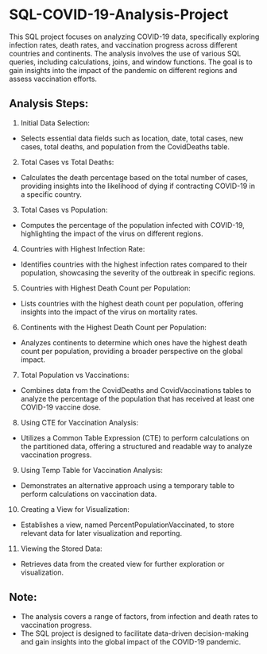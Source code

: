 # SQL-COVID-19-Analysis-Project

This SQL project focuses on analyzing COVID-19 data, specifically exploring infection rates, death rates, and vaccination progress across different countries and continents. The analysis involves the use of various SQL queries, including calculations, joins, and window functions. The goal is to gain insights into the impact of the pandemic on different regions and assess vaccination efforts.

## Analysis Steps:

1. Initial Data Selection:
 * Selects essential data fields such as location, date, total cases, new cases, total deaths, and population from the CovidDeaths table.

2. Total Cases vs Total Deaths:
 * Calculates the death percentage based on the total number of cases, providing insights into the likelihood of dying if contracting COVID-19 in a specific country.

3. Total Cases vs Population:
 * Computes the percentage of the population infected with COVID-19, highlighting the impact of the virus on different regions.

4. Countries with Highest Infection Rate:
 * Identifies countries with the highest infection rates compared to their population, showcasing the severity of the outbreak in specific regions.

5. Countries with Highest Death Count per Population:
 * Lists countries with the highest death count per population, offering insights into the impact of the virus on mortality rates.

6. Continents with the Highest Death Count per Population:
 * Analyzes continents to determine which ones have the highest death count per population, providing a broader perspective on the global impact.

7. Total Population vs Vaccinations:
 * Combines data from the CovidDeaths and CovidVaccinations tables to analyze the percentage of the population that has received at least one COVID-19 vaccine dose.

8. Using CTE for Vaccination Analysis:
 * Utilizes a Common Table Expression (CTE) to perform calculations on the partitioned data, offering a structured and readable way to analyze vaccination progress.

9. Using Temp Table for Vaccination Analysis:
 * Demonstrates an alternative approach using a temporary table to perform calculations on vaccination data.

10. Creating a View for Visualization:
 * Establishes a view, named PercentPopulationVaccinated, to store relevant data for later visualization and reporting.

11. Viewing the Stored Data:
 * Retrieves data from the created view for further exploration or visualization.

## Note:

  * The analysis covers a range of factors, from infection and death rates to vaccination progress.
  * The SQL project is designed to facilitate data-driven decision-making and gain insights into the global impact of the COVID-19 pandemic.
